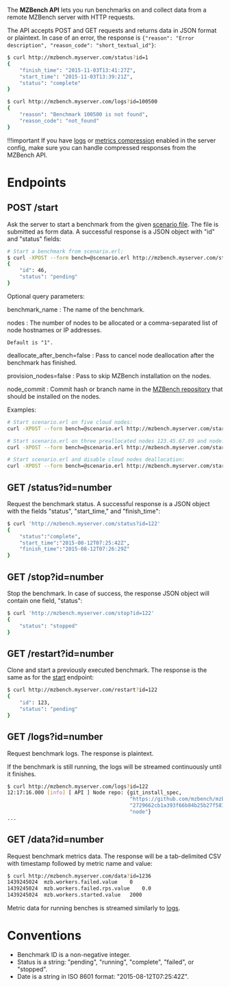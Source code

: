 The **MZBench API** lets you run benchmarks on and collect data from a remote MZBench server with HTTP requests.

The API accepts POST and GET requests and returns data in JSON format or plaintext. In case of an error, the response is `{"reason": "Error description", "reason_code": "short_textual_id"}`:

```bash
$ curl http://mzbench.myserver.com/status?id=1
{
    "finish_time": "2015-11-03T13:41:27Z",
    "start_time": "2015-11-03T13:39:21Z",
    "status": "complete"
}

$ curl http://mzbench.myserver.com/logs?id=100500
{
    "reason": "Benchmark 100500 is not found",
    "reason_code": "not_found"
}
```

!!!important
    If you have [logs](deployment.md#bench_log_compression) or [metrics compression](deployment.md#bench_metrics_compression) enabled in the server config, make sure you can handle compressed responses from the MZBench API.


# Endpoints

## POST /start

Ask the server to start a benchmark from the given [scenario file](scenarios/spec.md). The file is submitted as form data. A successful response is a JSON object with "id" and "status" fields:

```bash
# Start a benchmark from scenario.erl:
$ curl -XPOST --form bench=@scenario.erl http://mzbench.myserver.com/start
{
    "id": 46,
    "status": "pending"
}
```

Optional query parameters:

benchmark_name
:   The name of the benchmark.

nodes
:   The number of nodes to be allocated or a comma-separated list of node hostnames or IP addresses.

    Default is "1".

deallocate_after_bench=false
:   Pass to cancel node deallocation after the benchmark has finished.

provision_nodes=false
:   Pass to skip MZBench installation on the nodes.

node_commit
:   Commit hash or branch name in the [MZBench repository](https://github.com/mzbench/mzbench/) that should be installed on the nodes.

Examples:

```bash
# Start scenario.erl on five cloud nodes:
curl -XPOST --form bench=@scenario.erl http://mzbench.myserver.com/start?nodes=5

# Start scenario.erl on three preallocated nodes 123.45.67.89 and node.myserver.com:
curl -XPOST --form bench=@scenario.erl http://mzbench.myserver.com/start?nodes=123.45.67.89,node.myserver.com

# Start scenario.erl and disable cloud nodes deallocation:
curl -XPOST --form bench=@scenario.erl http://mzbench.myserver.com/start?deallocate_after_bench=false
```


## GET /status?id=number

Request the benchmark status. A successful response is a JSON object with the fields "status", "start_time," and "finish_time":

```bash
$ curl 'http://mzbench.myserver.com/status?id=122'
{
    "status":"complete",
    "start_time":"2015-08-12T07:25:42Z",
    "finish_time":"2015-08-12T07:26:29Z"
}
```

## GET /stop?id=number

Stop the benchmark. In case of success, the response JSON object will contain one field, "status":

```bash
$ curl 'http://mzbench.myserver.com/stop?id=122'
{
    "status": "stopped"
}
```


## GET /restart?id=number

Clone and start a previously executed benchmark. The response is the same as for the [start](#post-start) endpoint:

```bash
$ curl http://mzbench.myserver.com/restart?id=122
{
    "id": 123,
    "status": "pending"
}
```


## GET /logs?id=number

Request benchmark logs. The response is plaintext.

If the benchmark is still running, the logs will be streamed continuously until it finishes.

```bash
$ curl http://mzbench.myserver.com/logs?id=122
12:17:16.000 [info] [ API ] Node repo: {git_install_spec,
                                        "https://github.com/mzbench/mzbench.git",
                                        "2729662cb1a393f66b84b25b27f58190afd43e85",
                                        "node"}
...
```


## GET /data?id=number

Request benchmark metrics data. The response will be a tab-delimited CSV with timestamp followed by metric name and value:

```bash
$ curl http://mzbench.myserver.com/data?id=1236
1439245024  mzb.workers.failed.value    0
1439245024  mzb.workers.failed.rps.value    0.0
1439245024  mzb.workers.started.value   2000
```

Metric data for running benches is streamed similarly to [logs](#get-logsidnumber).


# Conventions

 - Benchmark ID is a non-negative integer.
 - Status is a string: "pending", "running", "complete", "failed", or "stopped".
 - Date is a string in ISO 8601 format: "2015-08-12T07:25:42Z".

